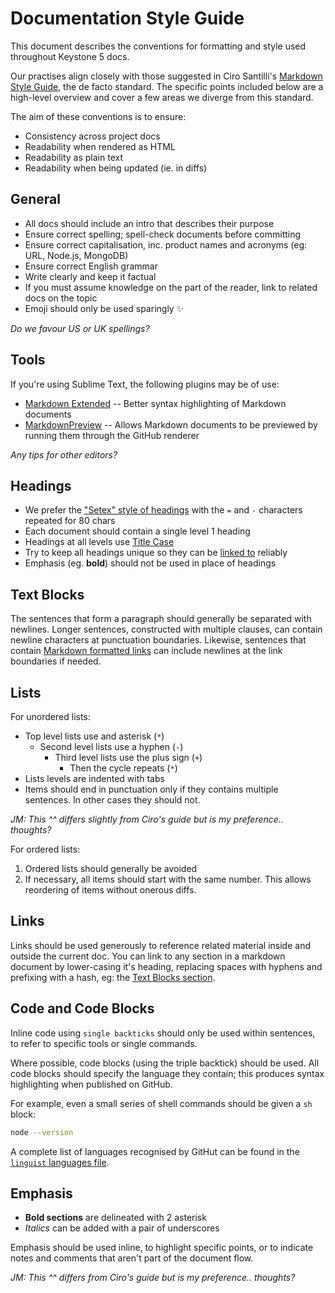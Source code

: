 Documentation Style Guide
================================================================================

This document describes the conventions for formatting and style used throughout Keystone 5 docs.

Our practises align closely with those suggested in Ciro Santilli's
[Markdown Style Guide](http://www.cirosantilli.com/markdown-style-guide),
the de facto standard.
The specific points included below are a high-level overview and cover a few areas we diverge from this standard.

The aim of these conventions is to ensure:

* Consistency across project docs
* Readability when rendered as HTML
* Readability as plain text
* Readability when being updated (ie. in diffs)


General
--------------------------------------------------------------------------------

* All docs should include an intro that describes their purpose
* Ensure correct spelling; spell-check documents before committing
* Ensure correct capitalisation, inc. product names and acronyms (eg: URL, Node.js, MongoDB)
* Ensure correct English grammar
* Write clearly and keep it factual
* If you must assume knowledge on the part of the reader, link to related docs on the topic
* Emoji should only be used sparingly ✨

_Do we favour US or UK spellings?_


Tools
--------------------------------------------------------------------------------

If you're using Sublime Text, the following plugins may be of use:

* [Markdown Extended](https://packagecontrol.io/packages/Markdown%20Extended) --
	Better syntax highlighting of Markdown documents
* [MarkdownPreview](https://packagecontrol.io/packages/MarkdownPreview) --
	Allows Markdown documents to be previewed by running them through the GitHub renderer

_Any tips for other editors?_


Headings
--------------------------------------------------------------------------------

* We prefer the ["Setex" style of headings](http://www.cirosantilli.com/markdown-style-guide/#option-header-setex)
	with the `=` and `-` characters repeated for 80 chars
* Each document should contain a single level 1 heading
* Headings at all levels use [Title Case](https://en.wikipedia.org/wiki/Letter_case#Stylistic_or_specialised_usage)
* Try to keep all headings unique so they can be [linked to](#headings) reliably
* Emphasis (eg. **bold**) should not be used in place of headings


Text Blocks
--------------------------------------------------------------------------------

The sentences that form a paragraph should generally be separated with newlines.
Longer sentences, constructed with multiple clauses,
can contain newline characters at punctuation boundaries.
Likewise, sentences that contain
[Markdown formatted links](https://www.markdownguide.org/basic-syntax#links)
can include newlines at the link boundaries if needed.


Lists
--------------------------------------------------------------------------------

For unordered lists:

* Top level lists use and asterisk (`*`)
	- Second level lists use a hyphen (`-`)
		+ Third level lists use the plus sign (`+`)
			* Then the cycle repeats (`*`)
* Lists levels are indented with tabs
* Items should end in punctuation only if they contains multiple sentences.
	In other cases they should not.

_JM: This ^^ differs slightly from Ciro's guide but is my preference.. thoughts?_

For ordered lists:

1. Ordered lists should generally be avoided
1. If necessary, all items should start with the same number.
	This allows reordering of items without onerous diffs.


Links
--------------------------------------------------------------------------------

Links should be used generously to reference related material inside and outside the current doc.
You can link to any section in a markdown document by lower-casing it's heading,
replacing spaces with hyphens and prefixing with a hash, eg:
the [Text Blocks section](#text-blocks).


Code and Code Blocks
--------------------------------------------------------------------------------

Inline code using `single backticks` should only be used within sentences,
to refer to specific tools or single commands.

Where possible, code blocks (using the triple backtick) should be used.
All code blocks should specify the language they contain;
this produces syntax highlighting when published on GitHub.

For example, even a small series of shell commands should be given a `sh` block:

```sh
node --version
```

A complete list of languages recognised by GitHut can be found in the
[`linguist` languages file](https://github.com/github/linguist/blob/master/lib/linguist/languages.yml).


Emphasis
--------------------------------------------------------------------------------

* **Bold sections** are delineated with 2 asterisk
* _Italics_ can be added with a pair of underscores

Emphasis should be used inline, to highlight specific points,
or to indicate notes and comments that aren't part of the document flow.

_JM: This ^^ differs from Ciro's guide but is my preference.. thoughts?_
